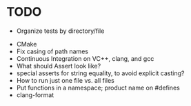 # TODO
* Organize tests by directory/file

- CMake
- Fix casing of path names
- Continuous Integration on VC++, clang, and gcc
- What should Assert look like?
- special asserts for string equality, to avoid explicit casting?
- How to run just one file vs. all files
- Put functions in a namespace; product name on #defines
- clang-format
